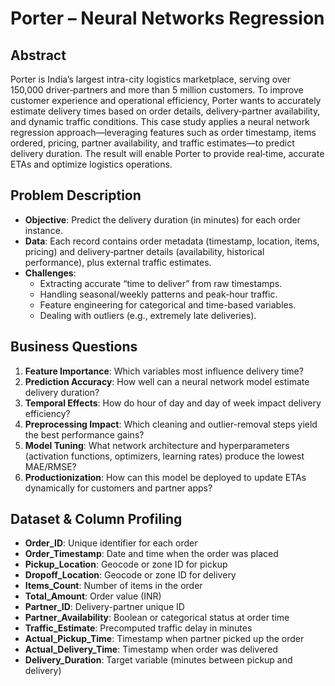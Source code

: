 # Porter – Neural Networks Regression

## Abstract
Porter is India’s largest intra-city logistics marketplace, serving over 150,000 driver‑partners and more than 5 million customers. To improve customer experience and operational efficiency, Porter wants to accurately estimate delivery times based on order details, delivery‑partner availability, and dynamic traffic conditions. This case study applies a neural network regression approach—leveraging features such as order timestamp, items ordered, pricing, partner availability, and traffic estimates—to predict delivery duration. The result will enable Porter to provide real‑time, accurate ETAs and optimize logistics operations.

## Problem Description
- **Objective**: Predict the delivery duration (in minutes) for each order instance.
- **Data**: Each record contains order metadata (timestamp, location, items, pricing) and delivery‑partner details (availability, historical performance), plus external traffic estimates.
- **Challenges**:
  - Extracting accurate “time to deliver” from raw timestamps.
  - Handling seasonal/weekly patterns and peak-hour traffic.
  - Feature engineering for categorical and time-based variables.
  - Dealing with outliers (e.g., extremely late deliveries).

## Business Questions
1. **Feature Importance**: Which variables most influence delivery time?  
2. **Prediction Accuracy**: How well can a neural network model estimate delivery duration?  
3. **Temporal Effects**: How do hour of day and day of week impact delivery efficiency?  
4. **Preprocessing Impact**: Which cleaning and outlier-removal steps yield the best performance gains?  
5. **Model Tuning**: What network architecture and hyperparameters (activation functions, optimizers, learning rates) produce the lowest MAE/RMSE?  
6. **Productionization**: How can this model be deployed to update ETAs dynamically for customers and partner apps?

## Dataset & Column Profiling
- **Order_ID**: Unique identifier for each order  
- **Order_Timestamp**: Date and time when the order was placed  
- **Pickup_Location**: Geocode or zone ID for pickup  
- **Dropoff_Location**: Geocode or zone ID for delivery  
- **Items_Count**: Number of items in the order  
- **Total_Amount**: Order value (INR)  
- **Partner_ID**: Delivery-partner unique ID  
- **Partner_Availability**: Boolean or categorical status at order time  
- **Traffic_Estimate**: Precomputed traffic delay in minutes  
- **Actual_Pickup_Time**: Timestamp when partner picked up the order  
- **Actual_Delivery_Time**: Timestamp when order was delivered  
- **Delivery_Duration**: Target variable (minutes between pickup and delivery)

